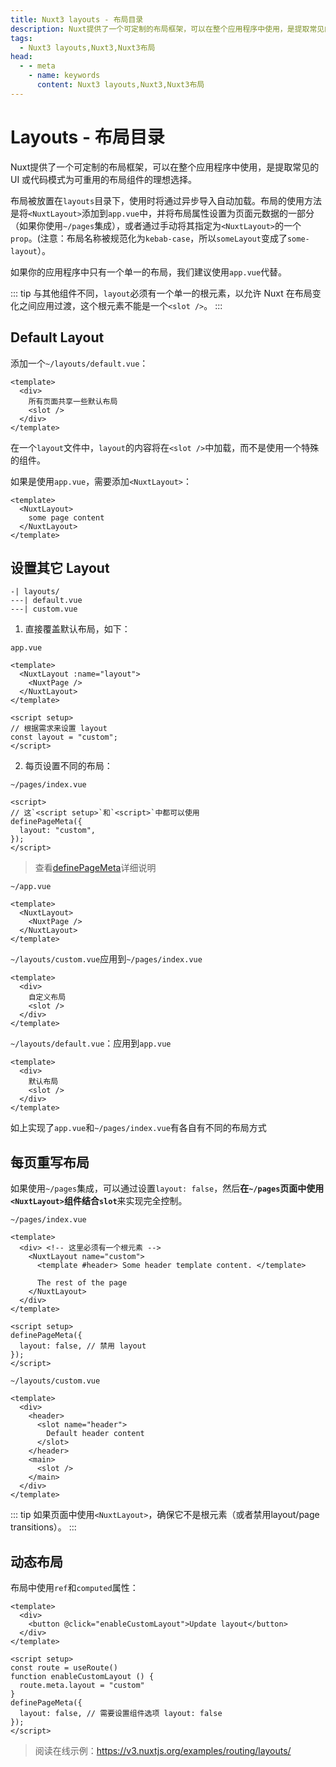 ```yaml
---
title: Nuxt3 layouts - 布局目录
description: Nuxt提供了一个可定制的布局框架，可以在整个应用程序中使用，是提取常见的 UI 或代码模式为可重用的布局组件的理想选择。
tags: 
  - Nuxt3 layouts,Nuxt3,Nuxt3布局
head:
  - - meta
    - name: keywords
      content: Nuxt3 layouts,Nuxt3,Nuxt3布局
---
```


# Layouts - 布局目录

Nuxt提供了一个可定制的布局框架，可以在整个应用程序中使用，是提取常见的 UI 或代码模式为可重用的布局组件的理想选择。

布局被放置在`layouts`目录下，使用时将通过异步导入自动加载。布局的使用方法是将`<NuxtLayout>`添加到`app.vue`中，并将布局属性设置为页面元数据的一部分（如果你使用`~/pages`集成），或者通过手动将其指定为`<NuxtLayout>`的一个`prop`。(注意：布局名称被规范化为`kebab-case`，所以`someLayout`变成了`some-layout`）。

如果你的应用程序中只有一个单一的布局，我们建议使用`app.vue`代替。

::: tip
与其他组件不同，`layout`必须有一个单一的根元素，以允许 Nuxt 在布局变化之间应用过渡，这个根元素不能是一个`<slot />`。
:::

## Default Layout

添加一个`~/layouts/default.vue`：

```vue
<template>
  <div>
    所有页面共享一些默认布局
    <slot />
  </div>
</template>
```

在一个`layout`文件中，`layout`的内容将在`<slot />`中加载，而不是使用一个特殊的组件。

如果是使用`app.vue`，需要添加`<NuxtLayout>`：

```vue
<template>
  <NuxtLayout>
    some page content
  </NuxtLayout>
</template>
```

## 设置其它 Layout

```
-| layouts/
---| default.vue
---| custom.vue
```

1. 直接覆盖默认布局，如下：

`app.vue`

```vue
<template>
  <NuxtLayout :name="layout">
    <NuxtPage />
  </NuxtLayout>
</template>

<script setup>
// 根据需求来设置 layout
const layout = "custom";
</script>
```

2. 每页设置不同的布局：

`~/pages/index.vue`

```vue
<script>
// 这`<script setup>`和`<script>`中都可以使用
definePageMeta({
  layout: "custom",
});
</script>
```
> 查看[definePageMeta](/nuxt3/directory-pages#page-metadata-页面元数据)详细说明

`~/app.vue`

```vue
<template>
  <NuxtLayout>
    <NuxtPage />
  </NuxtLayout>
</template>
```

`~/layouts/custom.vue`应用到`~/pages/index.vue`

```vue
<template>
  <div>
    自定义布局
    <slot />
  </div>
</template>
```

`~/layouts/default.vue`：应用到`app.vue`

```vue
<template>
  <div>
    默认布局
    <slot />
  </div>
</template>
```

如上实现了`app.vue`和`~/pages/index.vue`有各自有不同的布局方式

## 每页重写布局

如果使用`~/pages`集成，可以通过设置`layout: false`，然后<strong style="font-weight: 700">在`~/pages`页面中使用`<NuxtLayout>`组件结合`slot`</strong>来实现完全控制。

`~/pages/index.vue`

```vue
<template>
  <div> <!-- 这里必须有一个根元素 -->
    <NuxtLayout name="custom">
      <template #header> Some header template content. </template>

      The rest of the page
    </NuxtLayout>
  </div>
</template>

<script setup>
definePageMeta({
  layout: false, // 禁用 layout
});
</script>
```

`~/layouts/custom.vue`

```vue
<template>
  <div>
    <header>
      <slot name="header">
        Default header content
      </slot>
    </header>
    <main>
      <slot />
    </main>
  </div>
</template>
```

::: tip
如果页面中使用`<NuxtLayout>`，确保它不是根元素（或者禁用layout/page transitions）。
:::

## 动态布局

布局中使用`ref`和`computed`属性：

```vue
<template>
  <div>
    <button @click="enableCustomLayout">Update layout</button>
  </div>
</template>

<script setup>
const route = useRoute()
function enableCustomLayout () {
  route.meta.layout = "custom"
}
definePageMeta({
  layout: false, // 需要设置组件选项 layout: false
});
</script>
```

> 阅读在线示例：https://v3.nuxtjs.org/examples/routing/layouts/